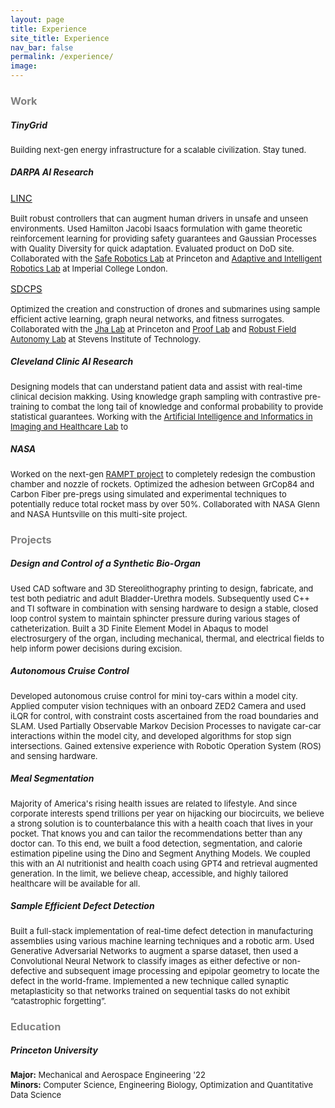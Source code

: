 ```yaml
---
layout: page
title: Experience
site_title: Experience
nav_bar: false
permalink: /experience/
image:
---
```


<h3 style="color: gray;">Work</h3>

##### TinyGrid
<p style="font-size: 13px;">
Building next-gen energy infrastructure for a scalable civilization. Stay tuned.
</p>

##### DARPA AI  Research
<p style="font-size: 15px;">
    <a href="https://www.darpa.mil/program/learning-introspective-control">LINC</a>
</p>

<p style="font-size: 13px;">
Built robust controllers that can augment human drivers in unsafe and unseen environments. Used Hamilton Jacobi Isaacs formulation with game theoretic reinforcement learning for providing safety guarantees and Gaussian Processes with Quality Diversity for quick adaptation. Evaluated product on DoD site. Collaborated with the <a href="https://saferobotics.princeton.edu">Safe Robotics Lab</a> at Princeton and <a href="https://www.imperial.ac.uk/adaptive-intelligent-robotics/">Adaptive and Intelligent Robotics Lab</a> at Imperial College London. 
</p>

<p style="font-size: 15px;">
    <a href="https://www.darpa.mil/program/symbiotic-design-for-cyber-physical-systems">SDCPS</a>
</p>

<p style="font-size: 13px;">
Optimized the creation and construction of drones and submarines using sample efficient active learning, graph neural networks, and fitness surrogates. Collaborated with the <a href="(https://engineering.princeton.edu/faculty/niraj-jha">Jha Lab</a> at Princeton and <a href="https://prooflab.stevens.edu"> Proof Lab</a> and <a href="https://robustfieldautonomylab.github.io">Robust Field Autonomy Lab</a> at Stevens Institute of Technology.
</p>

##### Cleveland Clinic AI  Research
<p style="font-size: 13px;">
Designing models that can understand patient data and assist with real-time clinical decision makking. Using knowledge graph sampling with contrastive pre-training to combat the long tail of knowledge and conformal probability to provide statistical guarantees. Working with the <a href="https://my.clevelandclinic.org/departments/pathology/depts/artificial-intelligence-data-science">Artificial Intelligence and Informatics in Imaging and Healthcare Lab</a> to 
</p>

##### NASA
<p style="font-size: 13px;">
Worked on the next-gen <a href="https://www.nasa.gov/rapid-analysis-and-manufacturing-propulsion-technology/">RAMPT project</a> to completely redesign the combustion chamber and nozzle of rockets. Optimized the adhesion between GrCop84 and Carbon Fiber pre-pregs using simulated and experimental techniques to potentially reduce total rocket mass by over 50%. Collaborated with NASA Glenn and NASA Huntsville on this multi-site project.
</p>

<h3 style="color: gray;">Projects</h3>

##### Design and Control of a Synthetic Bio-Organ
<p style="font-size: 13px;">
Used CAD software and 3D Stereolithography printing to design, fabricate, and test both pediatric and adult Bladder-Urethra models. Subsequently used C++ and TI software in combination with sensing hardware to design a stable, closed loop control system to maintain sphincter pressure during various stages of catheterization. Built a 3D Finite Element Model in Abaqus to model electrosurgery of the organ, including mechanical, thermal, and electrical fields to help inform power decisions during excision.
</p>

##### Autonomous Cruise Control
<p style="font-size: 13px;">
Developed autonomous cruise control for mini toy-cars within a model city. Applied computer vision techniques with an onboard ZED2 Camera and used iLQR for control, with constraint costs ascertained from the road boundaries and SLAM. Used Partially Observable Markov Decision Processes to navigate car-car interactions within the model city, and developed algorithms for stop sign intersections. Gained extensive experience with Robotic Operation System (ROS) and sensing hardware.
</p>

##### Meal Segmentation
<p style="font-size: 13px;">
Majority of America's rising health issues are related to lifestyle. And since corporate interests spend trillions per year on hijacking our biocircuits, we believe a strong solution is to counterbalance this with a health coach that lives in your pocket. That knows you and can tailor the recommendations better than any doctor can. To this end, we built a food detection, segmentation, and calorie estimation pipeline using the Dino and Segment Anything Models. We coupled this with an AI nutritionist and health coach using GPT4 and retrieval augmented generation. In the limit, we believe cheap, accessible, and highly tailored healthcare will be available for all.
</p>

##### Sample Efficient Defect Detection
<p style="font-size: 13px;">
Built a full-stack implementation of real-time defect detection in manufacturing assemblies using various machine learning techniques and a robotic arm. Used Generative Adversarial Networks to augment a sparse dataset, then used a Convolutional Neural Network to classify images as either defective or non-defective and subsequent image processing and epipolar geometry to locate the defect in the world-frame. Implemented a new technique called synaptic metaplasticity so that networks trained on sequential tasks do not exhibit “catastrophic forgetting”.
</p>

<h3 style="color: gray;">Education</h3>

##### Princeton University
<p style="font-size: 13px;">
<strong>Major:</strong> Mechanical and Aerospace Engineering '22<br>
<strong>Minors:</strong> Computer Science, Engineering Biology, Optimization and Quantitative Data Science
</p>